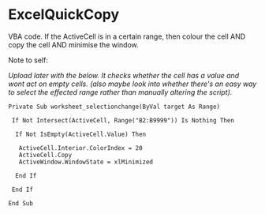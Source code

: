 # ExcelQuickCopy

VBA code.
If the ActiveCell is in a certain range, then colour the cell AND copy the cell AND minimise the window.


Note to self:

*Upload later with the below. It checks whether the cell has a value and wont act on empty cells.*
*(also maybe look into whether there's an easy way to select the effected range rather than manually altering the script).*

    Private Sub worksheet_selectionchange(ByVal target As Range)

     If Not Intersect(ActiveCell, Range("B2:B9999")) Is Nothing Then

      If Not IsEmpty(ActiveCell.Value) Then

       ActiveCell.Interior.ColorIndex = 20
       ActiveCell.Copy
       ActiveWindow.WindowState = xlMinimized

      End If

     End If

    End Sub
